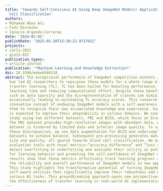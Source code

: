 ```yaml
---
title: 'Towards Self-Conscious AI Using Deep ImageNet Models: Application for Blood
  Cell Classification'
authors:
- Mohamad Abou Ali
- Fadi Dornaika
- Ignacio Arganda-Carreras
date: '2024-01-01'
publishDate: '2025-05-30T15:30:23.971702Z'
projects:
- carla-2021
- giu23-022
publication_types:
- article-journal
publication: '*Machine Learning and Knowledge Extraction*'
doi: 10.3390/make6040118
abstract: The exceptional performance of ImageNet competition winners in image classification
  has led AI researchers to repurpose these models for a whole range of tasks using
  transfer learning (TL). TL has been hailed for boosting performance, shortening
  learning time and reducing computational effort. Despite these benefits, issues
  such as data sparsity and the misrepresentation of classes can diminish these gains,
  occasionally leading to misleading TL accuracy scores. This research explores the
  innovative concept of endowing ImageNet models with a self-awareness that enables
  them to recognize their own accumulated knowledge and experience. Such self-awareness
  is expected to improve their adaptability in various domains. We conduct a case
  study using two different datasets, PBC and BCCD, which focus on blood cell classification.
  The PBC dataset provides high-resolution images with abundant data, while the BCCD
  dataset is hindered by limited data and inferior image quality. To compensate for
  these discrepancies, we use data augmentation for BCCD and undersampling for both
  datasets to achieve balance. Subsequent pre-processing generates datasets of different
  size and quality, all geared towards blood cell classification. We extend conventional
  evaluation tools with novel metrics—“accuracy difference” and “loss difference”—to
  detect overfitting or underfitting and evaluate their utility as potential indicators
  for learning behavior and promoting the self-confidence of ImageNet models. Our
  results show that these metrics effectively track learning progress and improve
  the reliability and overall performance of ImageNet models in new applications.
  This study highlights the transformative potential of turning ImageNet models into
  self-aware entities that significantly improve their robustness and efficiency in
  various AI tasks. This groundbreaking approach opens new perspectives for increasing
  the effectiveness of transfer learning in real-world AI implementations.
---
```

